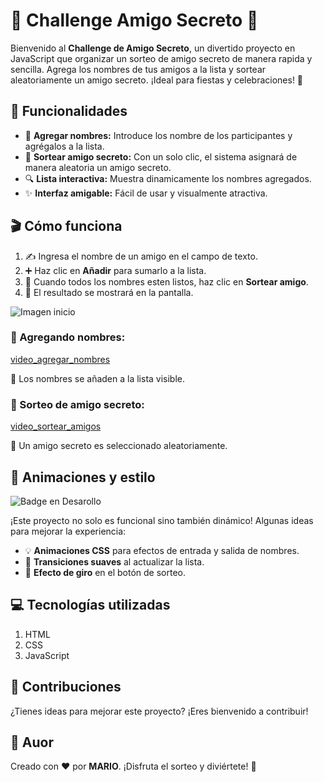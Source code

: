 # 🎉 Challenge Amigo Secreto 🎁

Bienvenido al **Challenge de Amigo Secreto**, un divertido proyecto en JavaScript que organizar un sorteo de amigo secreto de manera rapida y sencilla. Agrega los nombres de tus amigos a la lista y sortear aleatoriamente un amigo secreto. ¡Ideal para fiestas y celebraciones! 🥳

## 🚀 Funcionalidades

- 📌 **Agregar nombres:** Introduce los nombre de los participantes y agrégalos a la lista.
- 🎲 **Sortear amigo secreto:** Con un solo clic, el sistema asignará de manera aleatoria un amigo secreto.
- 🔍 **Lista interactiva:** Muestra dinamicamente los nombres agregados.
- ✨ **Interfaz amigable:** Fácil de usar y visualmente atractiva.

## 🎬 Cómo funciona

1. ✍ Ingresa el nombre de un amigo en el campo de texto.
2. ➕ Haz clic en **Añadir** para sumarlo a la lista.
3. 🎰 Cuando todos los nombres esten listos, haz clic en **Sortear amigo**.
4. 📢 El resultado se mostrará en la pantalla.

![Imagen inicio](https://github.com/user-attachments/assets/731a6843-cb49-4091-bbad-78303ed70641)

### 🌟 Agregando nombres:

[video_agregar_nombres](https://github.com/user-attachments/assets/1b122191-e56b-4623-a372-30f798db9fd3)

📌 Los nombres se añaden a la lista visible.

### 🎰 Sorteo de amigo secreto:

[video_sortear_amigos](https://github.com/user-attachments/assets/e19b7955-a519-4e6f-9714-92078efa405a)

🎁 Un amigo secreto es seleccionado aleatoriamente.

## 🎨 Animaciones y estilo
![Badge en Desarollo](https://img.shields.io/badge/STATUS-EN%20DESAROLLO-green)

¡Este proyecto no solo es funcional sino también dinámico! Algunas ideas para mejorar la experiencia:
- 💡 **Animaciones CSS** para efectos de entrada y salida de nombres.
- 🎨 **Transiciones suaves** al actualizar la lista.
- 🔄 **Efecto de giro** en el botón de sorteo.

## 💻 Tecnologías utilizadas

1. HTML
2. CSS
3. JavaScript

## 🤝 Contribuciones

¿Tienes ideas para mejorar este proyecto? ¡Eres bienvenido a contribuir! 

## 📌 Auor

Creado con ❤️ por **MARIO**. ¡Disfruta el sorteo y diviértete! 🎁

